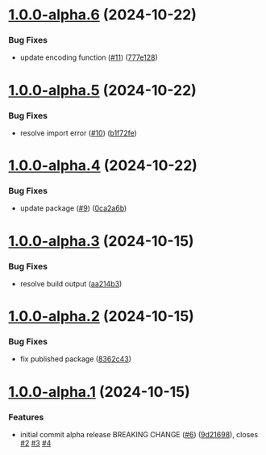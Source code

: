 # [1.0.0-alpha.6](https://github.com/TrustVC/trustvc/compare/v1.0.0-alpha.5...v1.0.0-alpha.6) (2024-10-22)


### Bug Fixes

* update encoding function ([#11](https://github.com/TrustVC/trustvc/issues/11)) ([777e128](https://github.com/TrustVC/trustvc/commit/777e128683c89b2b05d658c8a86ed4c45f372a56))

# [1.0.0-alpha.5](https://github.com/TrustVC/trustvc/compare/v1.0.0-alpha.4...v1.0.0-alpha.5) (2024-10-22)


### Bug Fixes

* resolve import error ([#10](https://github.com/TrustVC/trustvc/issues/10)) ([b1f72fe](https://github.com/TrustVC/trustvc/commit/b1f72fe91aa1c334e7a0328838a4ffe28245ad56))

# [1.0.0-alpha.4](https://github.com/TrustVC/trustvc/compare/v1.0.0-alpha.3...v1.0.0-alpha.4) (2024-10-22)


### Bug Fixes

* update package ([#9](https://github.com/TrustVC/trustvc/issues/9)) ([0ca2a6b](https://github.com/TrustVC/trustvc/commit/0ca2a6b087f6883e5b39fabe80231d71269b58c1))

# [1.0.0-alpha.3](https://github.com/TrustVC/trustvc/compare/v1.0.0-alpha.2...v1.0.0-alpha.3) (2024-10-15)


### Bug Fixes

* resolve build output ([aa214b3](https://github.com/TrustVC/trustvc/commit/aa214b3587a3af086e45f170e617569b8bd58f1b))

# [1.0.0-alpha.2](https://github.com/TrustVC/trustvc/compare/v1.0.0-alpha.1...v1.0.0-alpha.2) (2024-10-15)


### Bug Fixes

* fix published package ([8362c43](https://github.com/TrustVC/trustvc/commit/8362c43c502a0284239633797486ba7e1550bbe8))

# [1.0.0-alpha.1](https://github.com/TrustVC/trustvc/compare/v0.0.0...v1.0.0-alpha.1) (2024-10-15)


### Features

* initial commit alpha release BREAKING CHANGE ([#6](https://github.com/TrustVC/trustvc/issues/6)) ([9d21698](https://github.com/TrustVC/trustvc/commit/9d2169870fc38fd246786b992ec563f28a1ef421)), closes [#2](https://github.com/TrustVC/trustvc/issues/2) [#3](https://github.com/TrustVC/trustvc/issues/3) [#4](https://github.com/TrustVC/trustvc/issues/4)
